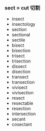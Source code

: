 ### sect = cut 切割

- insect
- insectology
- section
- sectional
- sectile
- bisect
- bisection
- trisect
- trisection
- dissect
- disection
- transect
- transection
- vivisect
- vivisection
- resect
- resectable
- resection
- intersection
- secant
- cosectant
